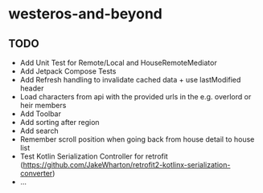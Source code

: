 # westeros-and-beyond
## TODO
* Add Unit Test for Remote/Local and HouseRemoteMediator
* Add Jetpack Compose Tests
* Add Refresh handling to invalidate cached data + use lastModified header
* Load characters from api with the provided urls in the e.g. overlord or heir members
* Add Toolbar
* Add sorting after region
* Add search
* Remember scroll position when going back from house detail to house list
* Test Kotlin Serialization Controller for retrofit (https://github.com/JakeWharton/retrofit2-kotlinx-serialization-converter)
* ... 